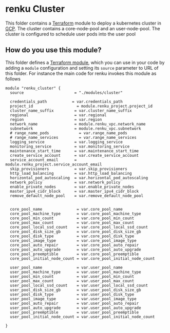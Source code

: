 # renku Cluster

This folder contains a [Terraform](https://www.terraform.io/) module to deploy a 
kubernetes cluster in [GCP](https://cloud.google.com/).
The cluster contains a core-node-pool and an user-node-pool. The cluster is configured to schedule user pods into the user pool



## How do you use this module?

This folder defines a [Terraform module](https://www.terraform.io/docs/modules/usage.html), which you can use in your
code by adding a `module` configuration and setting its `source` parameter to URL of this folder. For instance the main code for renku invokes this module as follows

```hcl
module "renku_cluster" {
  source                      = "./modules/cluster"

  credentials_path           = var.credentials_path
  project_id                   = module.renku_project.project_id
  cluster_name_suffix         = var.cluster_name_suffix
  regional                    = var.regional
  region                      = var.region
  network_name                = module.renku_vpc.network_name
  subnetwork                  = module.renku_vpc.subnetwork
  # range_name_pods             = var.range_name_pods
  # range_name_services         = var.range_name_services
  logging_service             = var.logging_service
  monitoring_service          = var.monitoring_service
  maintenance_start_time      = var.maintenance_start_time
  create_service_account      = var.create_service_account
  service_account_email       = module.renku_project.service_account_email
  skip_provisioners           = var.skip_provisioners
  http_load_balancing         = var.http_load_balancing
  horizontal_pod_autoscaling  = var.horizontal_pod_autoscaling
  network_policy              = var.network_policy
  enable_private_nodes        = var.enable_private_nodes
  master_ipv4_cidr_block      = var.master_ipv4_cidr_block
  remove_default_node_pool    = var.remove_default_node_pool


  core_pool_name               = var.core_pool_name
  core_pool_machine_type       = var.core_pool_machine_type
  core_pool_min_count          = var.core_pool_min_count
  core_pool_max_count          = var.core_pool_max_count
  core_pool_local_ssd_count    = var.core_pool_local_ssd_count
  core_pool_disk_size_gb       = var.core_pool_disk_size_gb
  core_pool_disk_type          = var.core_pool_disk_type
  core_pool_image_type         = var.core_pool_image_type
  core_pool_auto_repair        = var.core_pool_auto_repair
  core_pool_auto_upgrade       = var.core_pool_auto_upgrade
  core_pool_preemptible        = var.core_pool_preemptible
  core_pool_initial_node_count = var.core_pool_initial_node_count

  user_pool_name               = var.user_pool_name
  user_pool_machine_type       = var.user_pool_machine_type
  user_pool_min_count          = var.user_pool_min_count
  user_pool_max_count          = var.user_pool_max_count
  user_pool_local_ssd_count    = var.user_pool_local_ssd_count
  user_pool_disk_size_gb       = var.user_pool_disk_size_gb
  user_pool_disk_type          = var.user_pool_disk_type
  user_pool_image_type         = var.user_pool_image_type
  user_pool_auto_repair        = var.user_pool_auto_repair
  user_pool_auto_upgrade       = var.user_pool_auto_upgrade
  user_pool_preemptible        = var.user_pool_preemptible
  user_pool_initial_node_count = var.user_pool_initial_node_count
  
}
```
